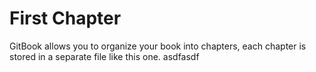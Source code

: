 # First Chapter

GitBook allows you to organize your book into chapters, each chapter is stored in a separate file like this one.
asdfasdf